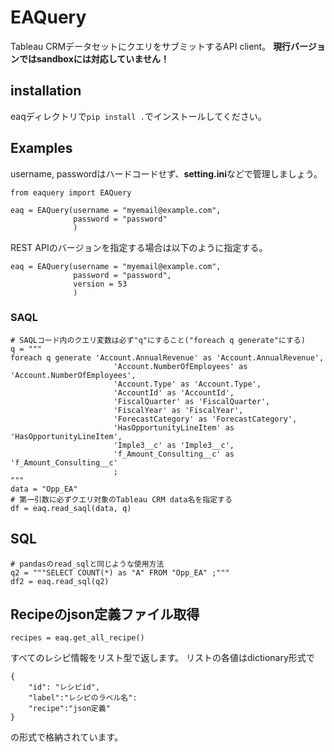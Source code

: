 # EAQuery
Tableau CRMデータセットにクエリをサブミットするAPI client。
**現行バージョンではsandboxには対応していません！**
## installation
eaqディレクトリで`pip install .`でインストールしてください。

## Examples
username, passwordはハードコードせず、**setting.ini**などで管理しましょう。
```
from eaquery import EAQuery

eaq = EAQuery(username = "myemail@example.com",
              password = "password"
              )
```

REST APIのバージョンを指定する場合は以下のように指定する。
```
eaq = EAQuery(username = "myemail@example.com",
              password = "password",
              version = 53
              )
```
### SAQL
```
# SAQLコード内のクエリ変数は必ず"q"にすること("foreach q generate"にする)
q = """
foreach q generate 'Account.AnnualRevenue' as 'Account.AnnualRevenue',
                       'Account.NumberOfEmployees' as 'Account.NumberOfEmployees', 
                       'Account.Type' as 'Account.Type',
                       'AccountId' as 'AccountId', 
                       'FiscalQuarter' as 'FiscalQuarter', 
                       'FiscalYear' as 'FiscalYear', 
                       'ForecastCategory' as 'ForecastCategory', 
                       'HasOpportunityLineItem' as 'HasOpportunityLineItem', 
                       'Imple3__c' as 'Imple3__c', 
                       'f_Amount_Consulting__c' as 'f_Amount_Consulting__c'
                       ;
"""
data = "Opp_EA"
# 第一引数に必ずクエリ対象のTableau CRM data名を指定する
df = eaq.read_saql(data, q)
```

## SQL
```
# pandasのread_sqlと同じような使用方法
q2 = """SELECT COUNT(*) as "A" FROM "Opp_EA" ;"""
df2 = eaq.read_sql(q2)
```

## Recipeのjson定義ファイル取得
```
recipes = eaq.get_all_recipe()
```
すべてのレシピ情報をリスト型で返します。
リストの各値はdictionary形式で
```
{
    "id": "レシピid", 
    "label":"レシピのラベル名": 
    "recipe":"json定義"
}
```
の形式で格納されています。